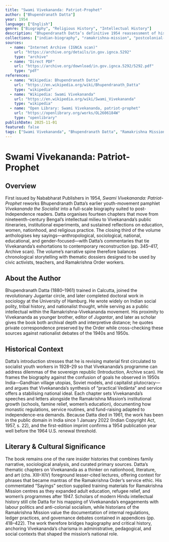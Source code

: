 ```yaml
---
title: "Swami Vivekananda: Patriot-Prophet"
author: ["Bhupendranath Datta"]
year: 1954
language: ["English"]
genre: ["Biography", "Religious History", "Intellectual History"]
description: "Bhupendranath Datta’s definitive 1954 reassessment of his brother Swami Vivekananda interprets the monk’s speeches, organisational work, and social philosophy for an India that had just attained independence."
collections: ["indian-biography", "ramakrishna-mission", "postcolonial-transition"]
sources:
  - name: "Internet Archive (IGNCA scan)"
    url: "https://archive.org/details/in.gov.ignca.5292"
    type: "archive"
  - name: "Direct PDF"
    url: "https://archive.org/download/in.gov.ignca.5292/5292.pdf"
    type: "pdf"
references:
  - name: "Wikipedia: Bhupendranath Datta"
    url: "https://en.wikipedia.org/wiki/Bhupendranath_Datta"
    type: "wikipedia"
  - name: "Wikipedia: Swami Vivekananda"
    url: "https://en.wikipedia.org/wiki/Swami_Vivekananda"
    type: "wikipedia"
  - name: "Open Library: Swami Vivekananda, patriot-prophet"
    url: "https://openlibrary.org/works/OL2606184W"
    type: "openlibrary"
publishDate: 2025-11-01
featured: false
tags: ["Swami Vivekananda", "Bhupendranath Datta", "Ramakrishna Mission", "modern Hindu thought", "Indian independence era"]
---
```


# Swami Vivekananda: Patriot-Prophet

## Overview

First issued by Nababharat Publishers in 1954, *Swami Vivekananda: Patriot-Prophet* reworks Bhupendranath Datta’s earlier youth-movement pamphlet *Vivekananda the Socialist* into a full-scale biography suited to post-Independence readers. Datta organises fourteen chapters that move from nineteenth-century Bengal’s intellectual milieu to Vivekananda’s public itineraries, institutional experiments, and sustained reflections on education, women, nationhood, and religious practice. The closing third of the volume anthologises key sayings—anthropological, sociological, national, educational, and gender-focused—with Datta’s commentaries that tie Vivekananda’s exhortations to contemporary reconstruction (pp. 345–417, Archive scan). The volume’s narrative spine therefore balances chronological storytelling with thematic dossiers designed to be used by civic activists, teachers, and Ramakrishna Order workers.

## About the Author

Bhupendranath Datta (1880–1961) trained in Calcutta, joined the revolutionary Jugantar circle, and later completed doctoral work in sociology at the University of Hamburg. He wrote widely on Indian social polity, tribal history, and nationalist thought, while serving as a public intellectual within the Ramakrishna-Vivekananda movement. His proximity to Vivekananda as younger brother, editor of *Jugantar*, and later as scholar gives the book both archival depth and interpretive distance; he quotes private correspondence preserved by the Order while cross-checking these sources against nationalist debates of the 1940s and 1950s.

## Historical Context

Datta’s introduction stresses that he is revising material first circulated to socialist youth workers in 1928–29 so that Vivekananda’s programme can address dilemmas of the sovereign republic (Introduction, Archive scan). He frames the biography against the confusion of goals he observed in 1950s India—Gandhian village utopias, Soviet models, and capitalist plutocracy—and argues that Vivekananda’s synthesis of “practical Vedānta” and service offers a stabilising national ideal. Each chapter sets Vivekananda’s speeches and letters alongside the Ramakrishna Mission’s institutional growth (schools, famine relief, women’s education), documenting how monastic regulations, service routines, and fund-raising adapted to independence-era demands. Because Datta died in 1961, the work has been in the public domain in India since 1 January 2022 (Indian Copyright Act, 1957, s. 22), and the first-edition imprint confirms a 1954 publication year well before the 1964 U.S. renewal threshold.

## Literary & Cultural Significance

The book remains one of the rare insider histories that combines family narrative, sociological analysis, and curated primary sources. Datta’s thematic chapters on Vivekananda as a thinker on nationhood, literature, and art (chs. XIII–XIV) foreground lesser-cited lectures, offering context for phrases that became mantras of the Ramakrishna Order’s service ethic. His commentated “Sayings” section supplied training materials for Ramakrishna Mission centres as they expanded adult education, refugee relief, and women’s programmes after 1947. Scholars of modern Hindu intellectual history still cite Datta for his mapping of Vivekananda’s engagements with labour politics and anti-colonial socialism, while historians of the Ramakrishna Mission value the documentation of internal regulations, ledger practices, and governance debates contained in appendices (pp. 418–422). The work therefore bridges hagiography and critical history, anchoring Vivekananda’s charisma in administrative, pedagogical, and social contexts that shaped the mission’s national role.
